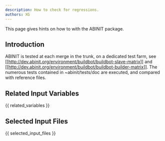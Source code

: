 ```yaml
---
description: How to check for regressions. 
authors: XG
---
```


This page gives hints on how to  with the ABINIT package.

## Introduction

ABINIT is tested at each merge in the trunk, on a dedicated test farm, see
[[http://dev.abinit.org/environment/buildbot/buildbot-slave-matrix]] and
[[http://dev.abinit.org/environment/buildbot/buildbot-builder-matrix]]. The
numerous tests contained in ~abinit/tests/doc are executed, and compared with
reference files.



## Related Input Variables

{{ related_variables }}

## Selected Input Files

{{ selected_input_files }}

